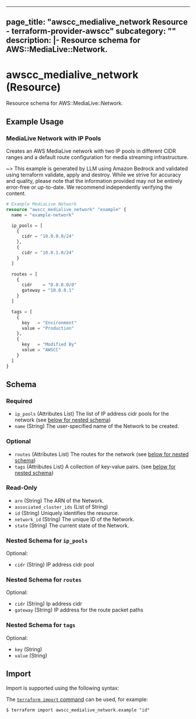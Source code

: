 
---
page_title: "awscc_medialive_network Resource - terraform-provider-awscc"
subcategory: ""
description: |-
  Resource schema for AWS::MediaLive::Network.
---

# awscc_medialive_network (Resource)

Resource schema for AWS::MediaLive::Network.

## Example Usage

### MediaLive Network with IP Pools

Creates an AWS MediaLive network with two IP pools in different CIDR ranges and a default route configuration for media streaming infrastructure.

~> This example is generated by LLM using Amazon Bedrock and validated using terraform validate, apply and destroy. While we strive for accuracy and quality, please note that the information provided may not be entirely error-free or up-to-date. We recommend independently verifying the content.

```terraform
# Example MediaLive Network
resource "awscc_medialive_network" "example" {
  name = "example-network"

  ip_pools = [
    {
      cidr = "10.0.0.0/24"
    },
    {
      cidr = "10.0.1.0/24"
    }
  ]

  routes = [
    {
      cidr    = "0.0.0.0/0"
      gateway = "10.0.0.1"
    }
  ]

  tags = [
    {
      key   = "Environment"
      value = "Production"
    },
    {
      key   = "Modified By"
      value = "AWSCC"
    }
  ]
}
```

<!-- schema generated by tfplugindocs -->
## Schema

### Required

- `ip_pools` (Attributes List) The list of IP address cidr pools for the network (see [below for nested schema](#nestedatt--ip_pools))
- `name` (String) The user-specified name of the Network to be created.

### Optional

- `routes` (Attributes List) The routes for the network (see [below for nested schema](#nestedatt--routes))
- `tags` (Attributes List) A collection of key-value pairs. (see [below for nested schema](#nestedatt--tags))

### Read-Only

- `arn` (String) The ARN of the Network.
- `associated_cluster_ids` (List of String)
- `id` (String) Uniquely identifies the resource.
- `network_id` (String) The unique ID of the Network.
- `state` (String) The current state of the Network.

<a id="nestedatt--ip_pools"></a>
### Nested Schema for `ip_pools`

Optional:

- `cidr` (String) IP address cidr pool


<a id="nestedatt--routes"></a>
### Nested Schema for `routes`

Optional:

- `cidr` (String) Ip address cidr
- `gateway` (String) IP address for the route packet paths


<a id="nestedatt--tags"></a>
### Nested Schema for `tags`

Optional:

- `key` (String)
- `value` (String)

## Import

Import is supported using the following syntax:

The [`terraform import` command](https://developer.hashicorp.com/terraform/cli/commands/import) can be used, for example:

```shell
$ terraform import awscc_medialive_network.example "id"
```
